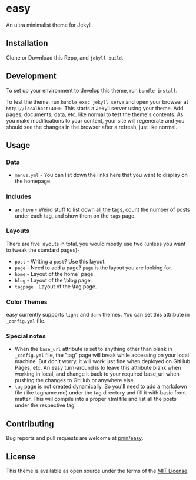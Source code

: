 # easy

An ultra minimalist theme for Jekyll.

## Installation

Clone or Download this Repo, and `jekyll build`.

## Development

To set up your environment to develop this theme, run `bundle install`.

To test the theme, run `bundle exec jekyll serve` and open your browser at `http://localhost:4000`. This starts a Jekyll server using your theme. Add pages, documents, data, etc. like normal to test the theme's contents. As you make modifications to your content, your site will regenerate and you should see the changes in the browser after a refresh, just like normal.

## Usage

### Data

+ `menus.yml` - You can list down the links here that you want to display on the homepage.

### Includes

+ `archive` - Weird stuff to list down all the tags, count the number of posts under each tag, and show them on the `tags` page.

### Layouts

There are five layouts in total, you would mostly use two (unless you want to tweak the standard pages)-
+ `post` - Writing a `post`? Use this layout.
+ `page` - Need to add a page? `page` is the layout you are looking for.
+ `home` - Layout of the home` page.
+ `blog` - Layout of the \blog page.
+ `tagpage` - Layout of the \tag page.

### Color Themes

easy currently supports `light` and `dark` themes. You can set this attribute in `_config.yml` file.

### Special notes

+ When the `base_url` attribute is set to anything other than blank in `_config.yml` file, the "tag" page will break while accessing on your local machine. But don't worry, it will work just fine when deployed on GitHub Pages, etc. An easy turn-around is to leave this attribute blank when working in local, and change it back to your required base_url when pushing the changes to GitHub or anywhere else.
+ `tag` page is not created dynamically. So you'll need to add a markdown file (like tagname.md) under the tag directory and fill it with basic front-matter. This will compile into a proper html file and list all the posts under the respective tag.

## Contributing

Bug reports and pull requests are welcome at [pnin/easy](https://github.com/pnin/easy).

## License

This theme is available as open source under the terms of the [MIT License](https://opensource.org/licenses/MIT).